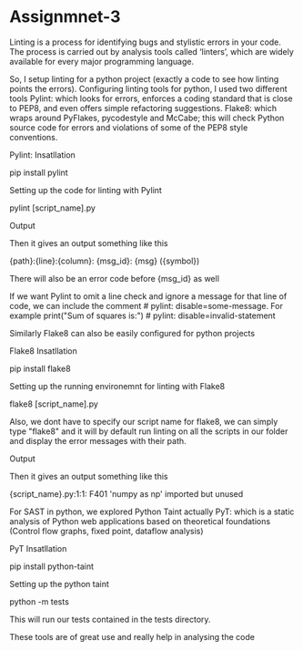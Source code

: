 # Assignmnet-3

Linting is a process for identifying bugs and stylistic errors in your code. The process is carried out by analysis tools called ‘linters’, which are widely available for every major programming language.


So, I setup linting for a python project (exactly a code to see how linting points the errors).
Configuring linting tools for python, I used two different tools
Pylint: which looks for errors, enforces a coding standard that is close to PEP8, and even offers simple refactoring suggestions.
Flake8: which wraps around PyFlakes, pycodestyle and McCabe; this will check Python source code for errors and violations of some of the PEP8 style conventions.


Pylint:
Insatllation


pip install pylint


Setting up the code for linting with Pylint


pylint [script_name].py


Output


Then it gives an output something like this


{path}:{line}:{column}: {msg_id}: {msg} ({symbol})


There will also be an error code before {msg_id} as well 


If we want Pylint to omit a line check and ignore a message for that line of code, we can include the comment # pylint: disable=some-message. 
For example
print("Sum of squares is:") # pylint: disable=invalid-statement


Similarly Flake8 can also be easily configured for python projects


Flake8
Insatllation


pip install flake8


Setting up the running environemnt for linting with Flake8



flake8 [script_name].py


Also, we dont have to specify our script name for flake8, we can simply type "flake8" and it will by default run linting on all the scripts in our folder and display the error messages with their path.


Output


Then it gives an output something like this


{script_name}.py:1:1: F401 'numpy as np' imported but unused


For SAST in python, we explored
Python Taint actually PyT: which is a static analysis of Python web applications based on theoretical foundations (Control flow graphs, fixed point, dataflow analysis)



PyT
Insatllation


pip install python-taint


Setting up the python taint


python -m tests


This will run our tests contained in the tests directory.


These tools are of great use and really help in analysing the code
